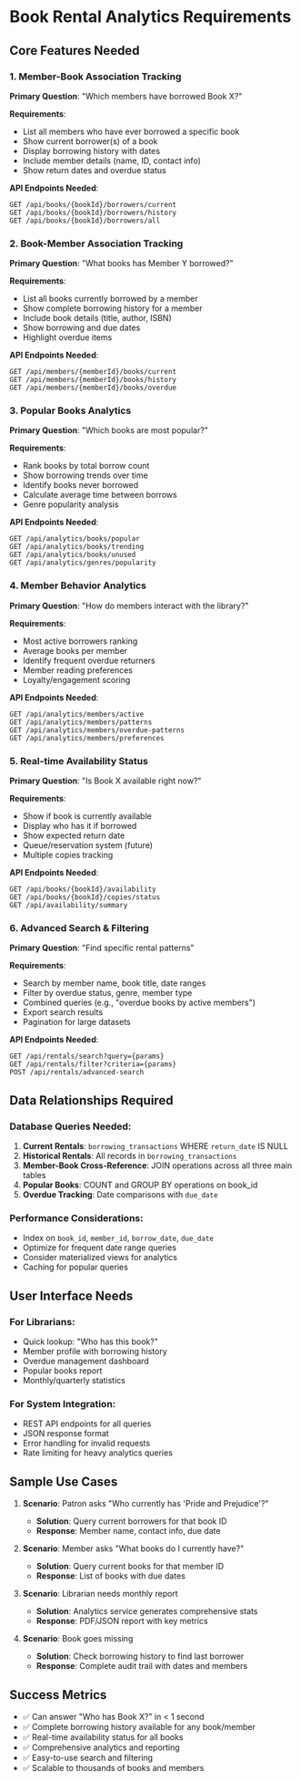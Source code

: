 # Book Rental Analytics Requirements

## Core Features Needed

### 1. Member-Book Association Tracking
**Primary Question**: "Which members have borrowed Book X?"

**Requirements**:
- List all members who have ever borrowed a specific book
- Show current borrower(s) of a book
- Display borrowing history with dates
- Include member details (name, ID, contact info)
- Show return dates and overdue status

**API Endpoints Needed**:
```
GET /api/books/{bookId}/borrowers/current
GET /api/books/{bookId}/borrowers/history
GET /api/books/{bookId}/borrowers/all
```

### 2. Book-Member Association Tracking
**Primary Question**: "What books has Member Y borrowed?"

**Requirements**:
- List all books currently borrowed by a member
- Show complete borrowing history for a member
- Include book details (title, author, ISBN)
- Show borrowing and due dates
- Highlight overdue items

**API Endpoints Needed**:
```
GET /api/members/{memberId}/books/current
GET /api/members/{memberId}/books/history
GET /api/members/{memberId}/books/overdue
```

### 3. Popular Books Analytics
**Primary Question**: "Which books are most popular?"

**Requirements**:
- Rank books by total borrow count
- Show borrowing trends over time
- Identify books never borrowed
- Calculate average time between borrows
- Genre popularity analysis

**API Endpoints Needed**:
```
GET /api/analytics/books/popular
GET /api/analytics/books/trending
GET /api/analytics/books/unused
GET /api/analytics/genres/popularity
```

### 4. Member Behavior Analytics  
**Primary Question**: "How do members interact with the library?"

**Requirements**:
- Most active borrowers ranking
- Average books per member
- Identify frequent overdue returners
- Member reading preferences
- Loyalty/engagement scoring

**API Endpoints Needed**:
```
GET /api/analytics/members/active
GET /api/analytics/members/patterns
GET /api/analytics/members/overdue-patterns
GET /api/analytics/members/preferences
```

### 5. Real-time Availability Status
**Primary Question**: "Is Book X available right now?"

**Requirements**:
- Show if book is currently available
- Display who has it if borrowed
- Show expected return date
- Queue/reservation system (future)
- Multiple copies tracking

**API Endpoints Needed**:
```
GET /api/books/{bookId}/availability
GET /api/books/{bookId}/copies/status
GET /api/availability/summary
```

### 6. Advanced Search & Filtering
**Primary Question**: "Find specific rental patterns"

**Requirements**:
- Search by member name, book title, date ranges
- Filter by overdue status, genre, member type
- Combined queries (e.g., "overdue books by active members")
- Export search results
- Pagination for large datasets

**API Endpoints Needed**:
```
GET /api/rentals/search?query={params}
GET /api/rentals/filter?criteria={params}
POST /api/rentals/advanced-search
```

## Data Relationships Required

### Database Queries Needed:
1. **Current Rentals**: `borrowing_transactions` WHERE `return_date` IS NULL
2. **Historical Rentals**: All records in `borrowing_transactions`
3. **Member-Book Cross-Reference**: JOIN operations across all three main tables
4. **Popular Books**: COUNT and GROUP BY operations on book_id
5. **Overdue Tracking**: Date comparisons with `due_date`

### Performance Considerations:
- Index on `book_id`, `member_id`, `borrow_date`, `due_date`
- Optimize for frequent date range queries
- Consider materialized views for analytics
- Caching for popular queries

## User Interface Needs

### For Librarians:
- Quick lookup: "Who has this book?"
- Member profile with borrowing history
- Overdue management dashboard
- Popular books report
- Monthly/quarterly statistics

### For System Integration:
- REST API endpoints for all queries
- JSON response format
- Error handling for invalid requests
- Rate limiting for heavy analytics queries

## Sample Use Cases

1. **Scenario**: Patron asks "Who currently has 'Pride and Prejudice'?"
   - **Solution**: Query current borrowers for that book ID
   - **Response**: Member name, contact info, due date

2. **Scenario**: Member asks "What books do I currently have?"
   - **Solution**: Query current books for that member ID  
   - **Response**: List of books with due dates

3. **Scenario**: Librarian needs monthly report
   - **Solution**: Analytics service generates comprehensive stats
   - **Response**: PDF/JSON report with key metrics

4. **Scenario**: Book goes missing
   - **Solution**: Check borrowing history to find last borrower
   - **Response**: Complete audit trail with dates and members

## Success Metrics
- ✅ Can answer "Who has Book X?" in < 1 second
- ✅ Complete borrowing history available for any book/member
- ✅ Real-time availability status for all books
- ✅ Comprehensive analytics and reporting
- ✅ Easy-to-use search and filtering
- ✅ Scalable to thousands of books and members